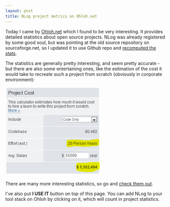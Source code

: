 ```yaml
---
layout: post
title: NLog project metrics on Ohloh.net
---
```


Today I came by [Ohloh.net](http://ohloh.net/) which I found to be very interesting. It provides detailed statistics about open source projects. NLog was already registered by some good soul, but was pointing at the old source repository on sourceforge.net, so I updated it to use Github repo and [recomputed the stats](http://www.ohloh.net/p/nlog).

The statistics are generally pretty interesting, and seem pretty accurate - but there are also some entertaining ones, like the estimation of the cost it would take to recreate such a project from scratch (obviously in corporate environment):

<img src="/images/posts/ohloh.png">

There are many more interesting statistics, so go and [check them out](http://www.ohloh.net/p/nlog).

I've also put **I USE IT** button on top of this page. You can add NLog to your tool stack on Ohloh by clicking on it, which will count in project statistics.